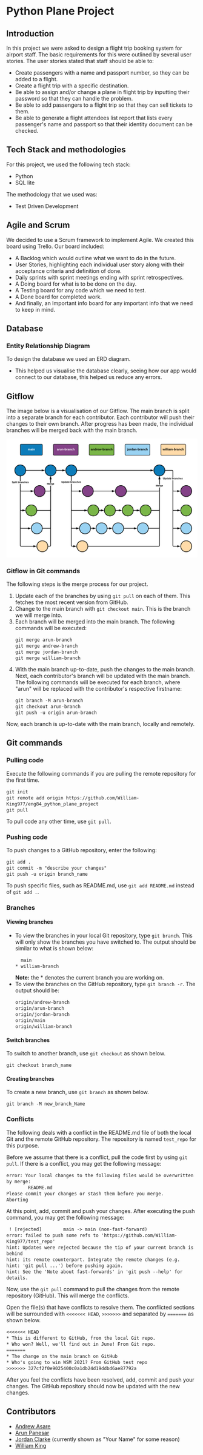 # Python Plane Project
## Introduction
In this project we were asked to design a flight trip booking system for airport staff. The basic requirements
for this were outlined by several user stories. The user stories stated that staff should be able to:

- Create passengers with a name and passport number, so they can be added to a flight.
- Create a flight trip with a specific destination.
- Be able to assign and/or change a plane in flight trip by inputting their password so that they can handle the problem.
- Be able to add passengers to a flight trip so that they can sell tickets to them.
- Be able to generate a flight attendees list report that lists every passenger's name and passport so that their identity document can be checked.

## Tech Stack and methodologies
For this project, we used the following tech stack:
- Python
- SQL lite 

The methodology that we used was:
- Test Driven Development 

## Agile and Scrum
We decided to use a Scrum framework to implement Agile. We created this board using Trello. Our board included:
- A Backlog which would outline what we want to do in the future.
- User Stories, highlighting each individual user story along with their acceptance criteria and definition of done.
- Daily sprints with sprint meetings ending with sprint retrospectives.
- A Doing board for what is to be done on the day.
- A Testing board for any code which we need to test.
- A Done board for completed work.
- And finally, an Important info board for any important info that we need to keep in mind.

## Database
### Entity Relationship Diagram
To design the database we used an ERD diagram.
- This helped us visualise the database clearly, seeing how our app would connect to our database, this helped us reduce any errors.

## Gitflow
The image below is a visualisation of our Gitflow. The main branch is split into a separate branch for each contributor. Each contributor will push their changes to their own branch. After progress has been made, the individual branches will be merged back with the main branch. 

![img.png](images/gitflow.png)

### Gitflow in Git commands
The following steps is the merge process for our project.
 1. Update each of the branches by using `git pull` on each of them. This fetches the most recent version from GitHub.
 2. Change to the main branch with `git checkout main`. This is the branch we will merge into.
 3. Each branch will be merged into the main branch. The following commands will be executed:
    ```
    git merge arun-branch
    git merge andrew-branch
    git merge jordan-branch
    git merge william-branch
    ```
 4. With the main branch up-to-date, push the changes to the main branch. Next, each contributor's branch will be updated with the main branch. The following commands will be executed for each branch, where "arun" will be replaced with the contributor's respective firstname:
    ```
    git branch -M arun-branch
    git checkout arun-branch
    git push -u origin arun-branch
    ```
Now, each branch is up-to-date with the main branch, locally and remotely.

## Git commands
### Pulling code
Execute the following commands if you are pulling the remote repository for the first time.
```
git init
git remote add origin https://github.com/William-King977/eng84_python_plane_project
git pull
```

To pull code any other time, use `git pull`.

### Pushing code
To push changes to a GitHub repository, enter the following:
```
git add .
git commit -m "describe your changes"
git push -u origin branch_name
```

To push specific files, such as README.md, use `git add README.md` instead of `git add .`.

### Branches
#### Viewing branches
 * To view the branches in your local Git repository, type `git branch`. This will only show the branches you have switched to. The output should be similar to what is shown below:
   ```
     main
   * william-branch
   ```
   **Note:** the * denotes the current branch you are working on. 
 * To view the branches on the GitHub repository, type `git branch -r`. The output should be:
   ```
   origin/andrew-branch
   origin/arun-branch
   origin/jordan-branch
   origin/main
   origin/william-branch
   ```

#### Switch branches
To switch to another branch, use `git checkout` as shown below.
```
git checkout branch_name
```

#### Creating branches
To create a new branch, use `git branch` as shown below.
```
git branch -M new_branch_Name
```

### Conflicts
The following deals with a conflict in the README.md file of both the local Git and the remote GitHub repository. The repository is named `test_repo` for this purpose.

Before we assume that there is a conflict, pull the code first by using `git pull`. If there is a conflict, you may get the following message:
```
error: Your local changes to the following files would be overwritten by merge:
        README.md
Please commit your changes or stash them before you merge.
Aborting
```

At this point, add, commit and push your changes. After executing the push command, you may get the following message:
```
 ! [rejected]        main -> main (non-fast-forward)
error: failed to push some refs to 'https://github.com/William-King977/test_repo'
hint: Updates were rejected because the tip of your current branch is behind
hint: its remote counterpart. Integrate the remote changes (e.g.
hint: 'git pull ...') before pushing again.
hint: See the 'Note about fast-forwards' in 'git push --help' for details.
```

Now, use the `git pull` command to pull the changes from the remote repository (GitHub). This will merge the conflicts. 

Open the file(s) that have conflicts to resolve them. The conflicted sections will be surrounded with `<<<<<<< HEAD`, `>>>>>>>` and separated by `=======` as shown below.
```
<<<<<<< HEAD
* This is different to GitHub, from the local Git repo.
* Who won? Well, we'll find out in June! From Git repo.
=======
* The change on the main branch on GitHub
* Who's going to win WSM 2021? From GitHub test repo
>>>>>>> 327cf2f0e9025400c0a1db24d19ddbd6ae87792a
```

After you feel the conflicts have been resolved, add, commit and push your changes. The GitHub repository should now be updated with the new changes.

## Contributors
 * [Andrew Asare](https://github.com/Andrew-Asare)
 * [Arun Panesar](https://github.com/ArunPanesar42)
 * [Jordan Clarke](https://github.com/JClarke-96) (currently shown as "Your Name" for some reason)
 * [William King](https://github.com/William-King977)

